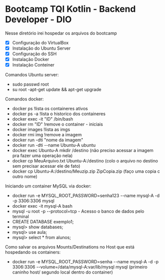 # Bootcamp TQI Kotlin - Backend Developer - DIO
 
 Nesse diretório irei hospedar os arquivos do bootcamp

- [x] Configuração do VirtualBox
- [x] Instalação do Ubuntu Server
- [x] Configuração do SSH
- [x] Instalação Docker
- [x] Instalação Conteiner

Comandos Ubuntu server:
- sudo passwd root
- su root
-apt-get update && apt-get upgrade 

Comandos docker:

- docker ps  !lista os containeres ativos
- docker ps -a !lista o historico dos containeres
- docker exec -it "ID" /bin/bash
- docker rm "ID" !remove o container - iniciais
- docker images !lista as imgs
- docker rmi img !remove a imagem
- docker run -dti "nome da imagem"
- docker run -dti --name Ubuntu-A ubuntu
- docker exec Ubuntu-A mkdir /destino (não preciso acessar a imagem pra fazer uma operação nela)
- docker cp MeuArquivo.txt Ubuntu-A:/destino (colo o arquivo no destino sem precisar acessar ele de fato)
- docker cp Ubuntu-A:/destino/Meuzip.zip ZipCopia.zip (faço uma copia c outro nome)

Iniciando um container MySQL via docker:
- docker run -e MYSQL_ROOT_PASSWORD=senha123 --name mysql-A -d -p 3306:3306 mysql
- docker exec -it mysql-A bash
- mysql -u root -p --protocol=tcp - Acesso o banco de dados pelo terminal
- CREATE DATABASE exemplo1;
- mysql> show databases;
- mysql> use aula;
- mysql> select * from alunos;

Como salvar os arquivos Mounts/Destinations no Host que está hospedando os containers:
- docker run -e MYSQL_ROOT_PASSWORD=senha --name mysql-A -d -p 3306:3306 --volume=/data/mysql-A:var/lib/mysql mysql (primeiro caninho host/ segundo local dentro do container)





 
